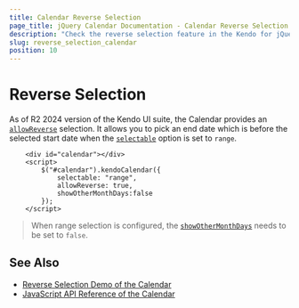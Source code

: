 ```yaml
---
title: Calendar Reverse Selection
page_title: jQuery Calendar Documentation - Calendar Reverse Selection
description: "Check the reverse selection feature in the Kendo for jQuery Calendar."
slug: reverse_selection_calendar
position: 10
---
```


# Reverse Selection

As of R2 2024 version of the Kendo UI suite, the Calendar provides an [`allowReverse`](/api/javascript/ui/calendar/configuration/allowreverse) selection. It allows you to pick an end date which is before the selected start date when the [`selectable`](/api/javascript/ui/calendar/configuration/selectable) option is set to `range`.

```dojo
    <div id="calendar"></div>
    <script>
        $("#calendar").kendoCalendar({
            selectable: "range",
            allowReverse: true,
            showOtherMonthDays:false
        });
    </script>
```
> When range selection is configured, the [`showOtherMonthDays`](/api/javascript/ui/calendar/configuration/showothermonthdays) needs to be set to `false`.

## See Also

* [Reverse Selection Demo of the Calendar](https://demos.telerik.com/kendo-ui/calendar/reverse-selection)
* [JavaScript API Reference of the Calendar](/api/javascript/ui/calendar)
